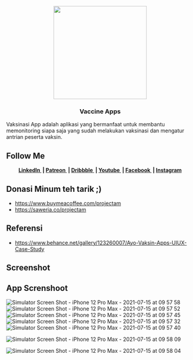<p align="center"><img src="https://user-images.githubusercontent.com/61135648/125721413-d63c8b32-fda3-46d7-b282-b16fe919a4ad.png" width=250></p>

<h3 align="center">
Vaccine Apps

</h3>
Vaksinasi App adalah aplikasi yang bermanfaat
untuk membantu memonitoring siapa saja yang
sudah melakukan vaksinasi dan mengatur antrian
peserta vaksin.

## Follow Me 
<p align="center">
	<b>
		<a href="linkedin.com/in/asril-mochammad-215860192">
			LinkedIn
		</a>&nbsp;|
		<a href="https://www.patreon.com/user/creators?u=43122521">
			Patreon
		</a>&nbsp;|
		<a href="https://dribbble.com/am523_">
			Dribbble
		</a>&nbsp;|
		<a href="https://www.youtube.com/channel/UCwI8AQlBewsdxbyk2r4n9CQ">
			Youtube
		</a>&nbsp;|
		<a href="https://web.facebook.com/project523">
			Facebook
		</a>&nbsp;|
		<a href="https://www.instagram.com/0x0000523am/">
			Instagram
		</a>
	</b>
  </p>
  
  

## Donasi Minum teh tarik ;)
- https://www.buymeacoffee.com/projectam
- https://saweria.co/projectam



## Referensi
- https://www.behance.net/gallery/123260007/Ayo-Vaksin-Apps-UIUX-Case-Study

## Screenshot

## App Screnshoot
![Simulator Screen Shot - iPhone 12 Pro Max - 2021-07-15 at 09 57 58](https://user-images.githubusercontent.com/61135648/125721031-1774bc8e-696b-4f27-9b81-9b52bd24ba16.png)
![Simulator Screen Shot - iPhone 12 Pro Max - 2021-07-15 at 09 57 52](https://user-images.githubusercontent.com/61135648/125721040-1ad0db57-791b-42a5-9e24-c3b287ca22d5.png)
![Simulator Screen Shot - iPhone 12 Pro Max - 2021-07-15 at 09 57 45](https://user-images.githubusercontent.com/61135648/125721043-225e20ef-7b2f-44d0-b3d8-b6a43c66401e.png)
![Simulator Screen Shot - iPhone 12 Pro Max - 2021-07-15 at 09 57 32](https://user-images.githubusercontent.com/61135648/125721046-5f6327b7-74e3-4340-8864-b14c666945a6.png)
![Simulator Screen Shot - iPhone 12 Pro Max - 2021-07-15 at 09 57 40](https://user-images.githubusercontent.com/61135648/125721047-ac28c6d8-5b2f-426f-ab1a-c89da3cdd2d7.png)

![Simulator Screen Shot - iPhone 12 Pro Max - 2021-07-15 at 09 58 09](https://user-images.githubusercontent.com/61135648/125721016-dde051ad-c426-41ac-bd28-a838d2616f81.png)

![Simulator Screen Shot - iPhone 12 Pro Max - 2021-07-15 at 09 58 04](https://user-images.githubusercontent.com/61135648/125721027-769cf2fe-cab8-4876-a1cd-431710ab74ed.png)

